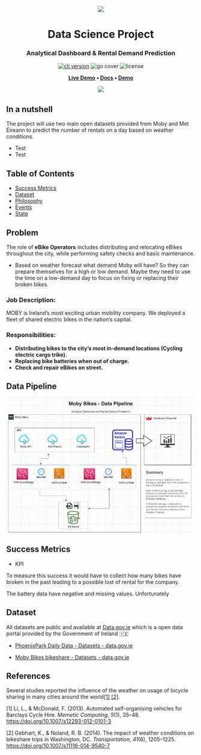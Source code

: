 <p align="center"> 
  <img src="https://www.mobybikes.com/wp-content/uploads/2020/05/logo-1.png" width="224px"/>
</p>
<h1 align="center"> Data Science Project </h1>
<h3 align="center"> Analytical Dashboard & Rental Demand Prediction </h3>  
<p align="center"><a href="https://github.com/create-go-app/cli/releases" target="_blank"><img src="https://img.shields.io/badge/python-v3.9.6-blue?style=for-the-badge&logo=Python" alt="cli version" /></a> <img src="https://img.shields.io/badge/ML_Accuracy-89.2%25-success?style=for-the-badge&logo=none" alt="go cover" /> <img src="https://img.shields.io/badge/license-mit-red?style=for-the-badge&logo=none" alt="license" /></p>
<p align="center">
    <strong>
        <a href="https://github.com/pessini/moby-bikes">Live Demo</a>
        •
        <a href="https://github.com/pessini/moby-bikes">Docs</a>
        •
        <a href="https://github.com/pessini/moby-bikes">Demo</a>
    </strong>
</p>

<!-- <p align="center"> 
  <img src="https://github.com/ma-shamshiri/Human-Activity-Recognition/blob/main/images/Signal.gif?raw=true" alt="Sample signal" width="70%" height="70%">
</p> -->

<!-- 
<p align="center"><a href="https://github.com/create-go-app/cli/releases" target="_blank"><img src="https://img.shields.io/badge/python-v3.9.6-blue?style=for-the-badge&logo=none" alt="cli version" /></a> <img src="https://img.shields.io/badge/ML_Accuracy-89.2%25-success?style=for-the-badge&logo=none" alt="go cover" /> <img src="https://img.shields.io/badge/license-mit-red?style=for-the-badge&logo=none" alt="license" /></p> -->

<p align="center">
    <img src="https://i.ytimg.com/vi/-s8er6tHD3o/maxresdefault.jpg" width="550">
</p>

## In a nutshell

The project will use two main open datasets provided from Moby and Met Éireann to predict the number of rentals on a day based on weather conditions.

- Test
- Test

## Table of Contents

- [Success Metrics](#success-metrics)
- [Dataset](#dataset)
- [Philosophy](#philosophy)
- [Events](#events)
- [State](#state)

## Problem

The role of **eBike Operators** includes distributing and relocating eBikes throughout the city, while performing safety checks and basic maintenance.

- Based on weather forecast what demand Moby will have? So they can prepare themselves for a high or low demand. Maybe they need to use the time on a low-demand day to focus on fixing or replacing their broken bikes.

### Job Description:

MOBY is Ireland’s most exciting urban mobility company. We deployed a fleet of shared electric bikes in the nation’s capital.


### Responsibilities:

- **Distributing bikes to the city’s most in-demand locations (Cycling electric cargo trike).**
- **Replacing bike batteries when out of charge.**
- **Check and repair eBikes on street.**

## Data Pipeline

![Data Pipeline](https://github.com/pessini/moby-bikes/blob/73f3d0af24a09b91fb1ca3c3d09edbf66273fdbf/documentation/data-pipeline.png?raw=true)

## Success Metrics

- KPI

To measure this success it would have to collect how many bikes have broken in the past leading to a possible lost of rental for the company.

The battery data have negative and missing values. Unfortunately 

## Dataset

All datasets are public and available at [Data.gov.ie](https://data.gov.ie/) which is a open data portal provided by the Government of Ireland :ireland:

* [PhoenixPark Daily Data - Datasets - data.gov.ie](https://data.gov.ie/dataset/phoenixpark-daily-data)

* [Moby Bikes bikeshare - Datasets - data.gov.ie](https://data.gov.ie/dataset/moby-bikes)


## References

Several studies reported the influence of the weather on usage of bicycle sharing in many cities around the world[[1]](#1) [[2]](#2).

<a id="1">[1]</a> Li, L., & McDonald, F. (2013). Automated self-organising vehicles for Barclays Cycle Hire. *Memetic Computing*, *5*(1), 35–48. https://doi.org/10.1007/s12293-012-0101-3

[2] Gebhart, K., & Noland, R. B. (2014). The impact of weather conditions on bikeshare trips in Washington, DC. *Transportation*, *41*(6), 1205–1225. https://doi.org/10.1007/s11116-014-9540-7